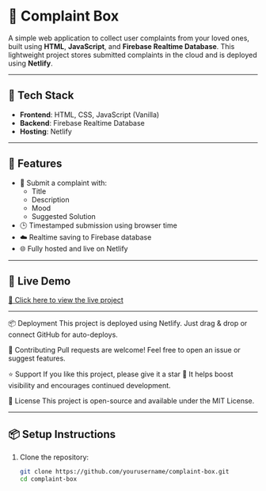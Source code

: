 # 📨 Complaint Box

A simple web application to collect user complaints from your loved ones, built using **HTML**, **JavaScript**, and **Firebase Realtime Database**. This lightweight project stores submitted complaints in the cloud and is deployed using **Netlify**.    

---

## 🔧 Tech Stack 

- **Frontend**: HTML, CSS, JavaScript (Vanilla)  
- **Backend**: Firebase Realtime Database
- **Hosting**: Netlify

---

## 🚀 Features

- 📝 Submit a complaint with:
  - Title
  - Description
  - Mood 
  - Suggested Solution 
- 🕒 Timestamped submission using browser time
- ☁️ Realtime saving to Firebase database
- 🌐 Fully hosted and live on Netlify

---

## 🔗 Live Demo

[🔗 Click here to view the live project](https://complaintsbox.netlify.app/)

---

📦 Deployment
This project is deployed using Netlify.
Just drag & drop or connect GitHub for auto-deploys.

🤝 Contributing
Pull requests are welcome! Feel free to open an issue or suggest features.

⭐ Support
If you like this project, please give it a star 🌟
It helps boost visibility and encourages continued development.



📄 License
This project is open-source and available under the MIT License.

---


## 📦 Setup Instructions

1. Clone the repository:
   ```bash
   git clone https://github.com/yourusername/complaint-box.git
   cd complaint-box



